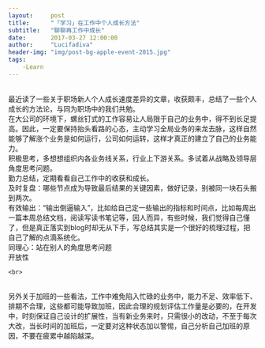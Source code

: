 ```yaml
---
layout:     post
title:      "「学习」在工作中个人成长方法"
subtitle:   "聊聊再工作中成长"
date:       2017-03-27 12:00:00
author:     "Lucifadiva"
header-img: "img/post-bg-apple-event-2015.jpg"
tags:
    -Learn
---
```


> 


<div>
  <br>最近读了一些关于职场新人个人成长速度差异的文章，收获颇丰，总结了一些个人成长的方法论，与同为职场中的我们共勉。
    <br>在大公司的环境下，螺丝钉式的工作容易让人局限于自己的业务中，得不到长足提高。因此，一定要保持抬头看路的心态，主动学习全局业务的来龙去脉，这样自然能够了解涨个业务是如何运行，公司如何运转，这样才真正的建立了自己的业务能力。
    <br>积极思考，多想想组织内各业务线关系，行业上下游关系。多试着从战略及领导层角度思考问题。
    <br>勤力总结，定期看看自己工作中的收获和成长。
    <br>及时复盘：哪些节点成为导致最后结果的关键因素，做好记录，别被同一块石头搬到两次。
    <br>有效输出：“输出倒逼输入”，比如给自己定一些输出的指标和时间点，比如每周出一篇本周总结文档，阅读写读书笔记等，因人而异，有些时候，我们觉得自己懂了，但是真正落实到blog时却无从下手，写总结其实是一个很好的梳理过程，把自己了解的点滴系统化。
    <br>同理心：站在别人的角度思考问题
    <br>开放性
    
    <br>
    <br>另外关于加班的一些看法，工作中难免陷入忙碌的业务中，能力不足、效率低下、排期不合理，这些都可能导致加班，因此合理的规划评估工作量是必要的，在开发中，时刻保证自己设计的扩展性，当有新业务来时，只需很小的改动，不至于每次大改，当长时间的加班后，一定要对这种状态加以警惕，自己分析自己加班的原因，不要在疲累中越陷越深。
</div>




